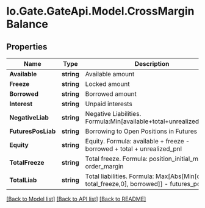 
# Io.Gate.GateApi.Model.CrossMarginBalance

## Properties

Name | Type | Description | Notes
------------ | ------------- | ------------- | -------------
**Available** | **string** | Available amount | [optional] 
**Freeze** | **string** | Locked amount | [optional] 
**Borrowed** | **string** | Borrowed amount | [optional] 
**Interest** | **string** | Unpaid interests | [optional] 
**NegativeLiab** | **string** | Negative Liabilities. Formula:Min[available+total+unrealized_pnl,0] | [optional] 
**FuturesPosLiab** | **string** | Borrowing to Open Positions in Futures | [optional] 
**Equity** | **string** | Equity. Formula: available + freeze - borrowed + total + unrealized_pnl | [optional] 
**TotalFreeze** | **string** | Total freeze. Formula: position_initial_margin + order_margin | [optional] 
**TotalLiab** | **string** | Total liabilities. Formula: Max[Abs[Min[quity - total_freeze,0], borrowed]] - futures_pos_liab | [optional] 

[[Back to Model list]](../README.md#documentation-for-models)
[[Back to API list]](../README.md#documentation-for-api-endpoints)
[[Back to README]](../README.md)
